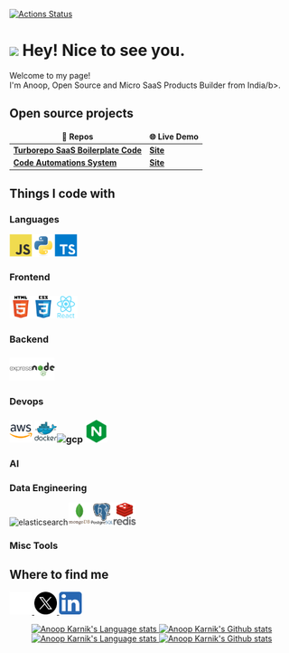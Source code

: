 [![Actions Status](https://github.com/anoopkarnik/anoopkarnik/workflows/update-gh-activity/badge.svg)](https://github.com/anoopkarnik/anoopkarnik/actions)
<h1>
	<img src="https://emojis.slackmojis.com/emojis/images/1531849430/4246/blob-sunglasses.gif?1531849430" width="30"/> Hey! Nice to see you.
</h1>
<p>Welcome to my page! </br> I'm Anoop, Open Source and Micro SaaS Products Builder from India/b>. </p>

<h2>Open source projects</h2>
<table>
  <thead align="center">
    <tr border: none;>
      <td><b>🔗 Repos</b></td>
      <td><b>🌐 Live Demo</b></td>
    </tr>
  </thead>
  <tbody>
    <tr>
      <td><a href="https://github.com/anoopkarnik/turborepo-saas-boilerplate-code"><b>Turborepo SaaS Boilerplate Code</b></a></td>
      <td><a href="https://dev.boilerplate.bsamaritan.com"><b>Site</b></a></td>
    </tr>
	  <tr>
      <td><a href="https://github.com/anoopkarnik/code-automations-notion-systems"><b>Code Automations System</b></a></td>
      <td><a href="https://dev.bsamaritan.com"><b>Site</b></a></td>
    </tr>
  </tbody>
</table>

<h2>Things I code with</h2>
<h3> Languages </h3>

<img src="https://raw.githubusercontent.com/devicons/devicon/master/icons/javascript/javascript-original.svg" alt="javascript" width="40" height="40"/><img src="https://raw.githubusercontent.com/devicons/devicon/master/icons/python/python-original.svg" alt="python" width="40" height="40"/><img src="https://raw.githubusercontent.com/devicons/devicon/master/icons/typescript/typescript-original.svg" alt="typescript" width="40" height="40"/>

<h3> Frontend <h3>
	
<img src="https://raw.githubusercontent.com/devicons/devicon/master/icons/html5/html5-original-wordmark.svg" alt="html5" width="40" height="40"/><img src="https://raw.githubusercontent.com/devicons/devicon/master/icons/css3/css3-original-wordmark.svg" alt="css3" width="40" height="40"/><img src="https://raw.githubusercontent.com/devicons/devicon/master/icons/react/react-original-wordmark.svg" alt="react" width="40" height="40"/>

<h3> Backend <h3>
<img src="https://raw.githubusercontent.com/devicons/devicon/master/icons/express/express-original-wordmark.svg" alt="express" width="40" height="40"/><img src="https://raw.githubusercontent.com/devicons/devicon/master/icons/nodejs/nodejs-original-wordmark.svg" alt="nodejs" width="40" height="40"/>
	
<h3> Devops <h3>
<img src="https://raw.githubusercontent.com/devicons/devicon/master/icons/amazonwebservices/amazonwebservices-original-wordmark.svg" alt="aws" width="40" height="40"/> <img src="https://raw.githubusercontent.com/devicons/devicon/master/icons/docker/docker-original-wordmark.svg" alt="docker" width="40" height="40"/><img src="https://www.vectorlogo.zone/logos/google_cloud/google_cloud-icon.svg" alt="gcp" width="40" height="40"/> <img src="https://raw.githubusercontent.com/devicons/devicon/master/icons/nginx/nginx-original.svg" alt="nginx" width="40" height="40"/>
	
<h3> AI <h3>
	
<h3> Data Engineering </h3>

<img src="https://www.vectorlogo.zone/logos/elastic/elastic-icon.svg" alt="elasticsearch" width="40" height="40"/><img src="https://raw.githubusercontent.com/devicons/devicon/master/icons/mongodb/mongodb-original-wordmark.svg" alt="mongodb" width="40" height="40"/><img src="https://raw.githubusercontent.com/devicons/devicon/master/icons/postgresql/postgresql-original-wordmark.svg" alt="postgresql" width="40" height="40"/><img src="https://raw.githubusercontent.com/devicons/devicon/master/icons/redis/redis-original-wordmark.svg" alt="redis" width="40" height="40"/>

<h3> Misc Tools <h3>



<h2>Where to find me</h2>
<p>
  <a href="https://github.com/anoopkarnik" target="_blank"> 
	  <img alt="Github" width="40" height="40" src="https://raw.githubusercontent.com/anoopkarnik/turborepo-saas-boilerplate-code/main/apps/nextjs-app/public/connections/github-dark.png"/>
  </a> 
  <a href="https://twitter.com/anooplegend1992" target="_blank">
	  <img alt="Twitter" width="40" height="40" src="https://raw.githubusercontent.com/anoopkarnik/turborepo-saas-boilerplate-code/main/apps/nextjs-app/public/connections/twitter-dark.png"/>
  </a> 
  <a href="https://www.linkedin.com/in/anoopkarnik" target="_blank">
	  <img alt="Linkedin" width="40" height="40" src="https://raw.githubusercontent.com/anoopkarnik/turborepo-saas-boilerplate-code/main/apps/nextjs-app/public/connections/linkedin.png"/>
  </a> 
</p>
<!-- Light Mode -->
<div align="center"> 
	<a href="https://github.com/anoopkarnik/github-readme-stats#gh-light-mode-only">
		<img height=259 src="https://github-readme-stats-tau-eight-19.vercel.app/api/top-langs/?username=anoopkarnik&layout=compact&langs_count=12&hide_border=true&role=owner,collaborator&theme=default#gh-light-mode-only" alt="Anoop Karnik's Language stats" />
	</a>
	<a href="https://github.com/anoopkarnik/github-readme-stats#gh-light-mode-only">
		<img height=259 src="https://github-readme-stats-tau-eight-19.vercel.app/api?username=anoopkarnik&show_icons=true&line_height=28&hide_border=true&card_width=347&include_all_commits=true&role=owner,collaborator&show=reviews,discussions_answered&rank_icon=percentile&exclude_repo=github-readme-stats&theme=default#gh-light-mode-only" alt="Anoop Karnik's Github stats" />
	</a>
</div>

<!-- Dark Mode -->
<div align="center"> 
	<a href="https://github.com/anoopkearnik/github-readme-stats#gh-dark-mode-only">
		<img height=259 src="https://github-readme-stats-tau-eight-19.vercel.app/api/top-langs/?username=anoopkarnik&layout=compact&langs_count=12&hide_border=true&role=owner,collaborator&theme=dark&bg_color=000000#gh-dark-mode-only" alt="Anoop Karnik's Language stats" />
	</a>
	<a href="https://github.com/anoopkarnik/github-readme-stats#gh-dark-mode-only">
		<img height=259 src="https://github-readme-stats-tau-eight-19.vercel.app/api?username=anoopkarnik&show_icons=true&line_height=28&hide_border=true&card_width=347&include_all_commits=true&role=owner,collaborator&rank_icon=default&exclude_repo=github-readme-stats&theme=dark&bg_color=000000#gh-dark-mode-only" alt="Anoop Karnik's Github stats" />
	</a>
</div>

<!--START_SECTION:waka-->
<!--END_SECTION:waka-->
